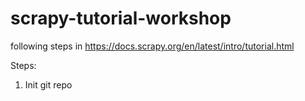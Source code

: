 # scrapy-tutorial-workshop

following steps in <https://docs.scrapy.org/en/latest/intro/tutorial.html>

Steps:

1. Init git repo
